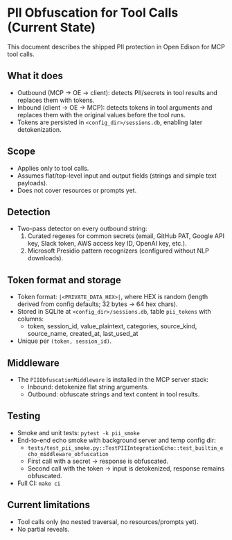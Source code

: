 # PII Obfuscation for Tool Calls (Current State)

This document describes the shipped PII protection in Open Edison for MCP tool calls.

## What it does

- Outbound (MCP → OE → client): detects PII/secrets in tool results and replaces them with tokens.
- Inbound (client → OE → MCP): detects tokens in tool arguments and replaces them with the original values before the tool runs.
- Tokens are persisted in `<config_dir>/sessions.db`, enabling later detokenization.

## Scope

- Applies only to tool calls.
- Assumes flat/top-level input and output fields (strings and simple text payloads).
- Does not cover resources or prompts yet.

## Detection

- Two-pass detector on every outbound string:
  1) Curated regexes for common secrets (email, GitHub PAT, Google API key, Slack token, AWS access key ID, OpenAI key, etc.).
  2) Microsoft Presidio pattern recognizers (configured without NLP downloads).

## Token format and storage

- Token format: `|<PRIVATE_DATA_HEX>|`, where HEX is random (length derived from config defaults; 32 bytes → 64 hex chars).
- Stored in SQLite at `<config_dir>/sessions.db`, table `pii_tokens` with columns:
  - token, session_id, value_plaintext, categories, source_kind, source_name, created_at, last_used_at
- Unique per `(token, session_id)`.

## Middleware

- The `PIIObfuscationMiddleware` is installed in the MCP server stack:
  - Inbound: detokenize flat string arguments.
  - Outbound: obfuscate strings and text content in tool results.

## Testing

- Smoke and unit tests: `pytest -k pii_smoke`
- End-to-end echo smoke with background server and temp config dir:
  - `tests/test_pii_smoke.py::TestPIIIntegrationEcho::test_builtin_echo_middleware_obfuscation`
  - First call with a secret → response is obfuscated.
  - Second call with the token → input is detokenized, response remains obfuscated.
- Full CI: `make ci`

## Current limitations

- Tool calls only (no nested traversal, no resources/prompts yet).
- No partial reveals.
